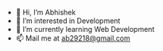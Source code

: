 - 👋 Hi, I’m Abhishek
- 👀 I’m interested in Development
- 🌱 I’m currently learning Web Development
- 📫 Mail me at ab29218@gmail.com

<!---
Chris29218/Chris29218 is a ✨ special ✨ repository because its `README.md` (this file) appears on your GitHub profile.
You can click the Preview link to take a look at your changes.
--->
